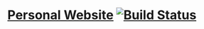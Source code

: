 # [Personal Website](https://icanteden.com) [![Build Status](https://travis-ci.org/illegalprime/illegalprime.github.io.svg?branch=redeux)](https://travis-ci.org/illegalprime/illegalprime.github.io)
